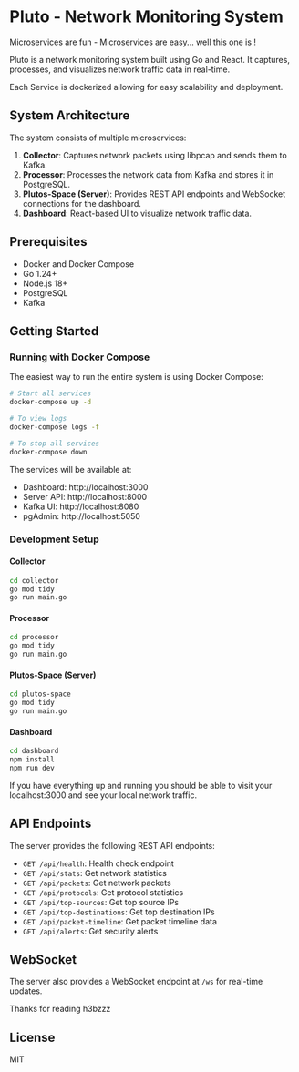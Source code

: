 # Pluto - Network Monitoring System
Microservices are fun - Microservices are easy... well this one is ! 

Pluto is a  network monitoring system built using Go and React. It captures, processes, and visualizes network traffic data in real-time.

Each Service is dockerized allowing for easy scalability and deployment.

## System Architecture

The system consists of multiple microservices:

1. **Collector**: Captures network packets using libpcap and sends them to Kafka.
2. **Processor**: Processes the network data from Kafka and stores it in PostgreSQL.
3. **Plutos-Space (Server)**: Provides REST API endpoints and WebSocket connections for the dashboard.
4. **Dashboard**: React-based UI to visualize network traffic data.

## Prerequisites

- Docker and Docker Compose
- Go 1.24+
- Node.js 18+
- PostgreSQL
- Kafka

## Getting Started

### Running with Docker Compose

The easiest way to run the entire system is using Docker Compose:

```bash
# Start all services
docker-compose up -d

# To view logs
docker-compose logs -f

# To stop all services
docker-compose down
```

The services will be available at:
- Dashboard: http://localhost:3000
- Server API: http://localhost:8000
- Kafka UI: http://localhost:8080
- pgAdmin: http://localhost:5050

### Development Setup

#### Collector

```bash
cd collector
go mod tidy
go run main.go
```

#### Processor

```bash
cd processor
go mod tidy
go run main.go
```

#### Plutos-Space (Server)

```bash
cd plutos-space
go mod tidy
go run main.go
```

#### Dashboard

```bash
cd dashboard
npm install
npm run dev
```
If you have everything up and running you should be able to visit your localhost:3000
and see your local network traffic.
## API Endpoints

The server provides the following REST API endpoints:

- `GET /api/health`: Health check endpoint
- `GET /api/stats`: Get network statistics
- `GET /api/packets`: Get network packets
- `GET /api/protocols`: Get protocol statistics
- `GET /api/top-sources`: Get top source IPs
- `GET /api/top-destinations`: Get top destination IPs
- `GET /api/packet-timeline`: Get packet timeline data
- `GET /api/alerts`: Get security alerts

## WebSocket

The server also provides a WebSocket endpoint at `/ws` for real-time updates.

Thanks for reading h3bzzz
## License

MIT 
